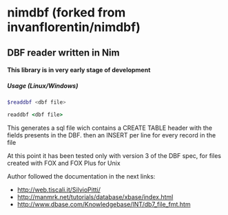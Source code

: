 # nimdbf (forked from invanflorentin/nimdbf)

## DBF reader written in Nim

#### This library is in very early stage of development

##### Usage (Linux/Windows)
```bash
$readdbf <dbf file>
````

```cmd
readdbf <dbf file> 
````

This generates a sql file wich contains a CREATE TABLE header with the fields presents in the DBF. then an INSERT per line for every record in the file

At this point it has been tested only with version 3 of the DBF spec, for files created with FOX and FOX Plus for Unix


Author followed the documentation in the next links:

- http://web.tiscali.it/SilvioPitti/
- http://manmrk.net/tutorials/database/xbase/index.html
- http://www.dbase.com/Knowledgebase/INT/db7_file_fmt.htm
